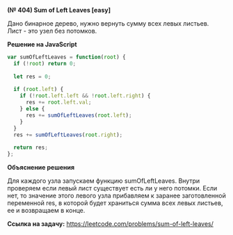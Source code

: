 **(№ 404) Sum of Left Leaves [easy]**

Дано бинарное дерево, нужно вернуть сумму всех левых листьев.  
Лист - это узел без потомков.

**Решение на JavaScript**

```javascript
var sumOfLeftLeaves = function(root) {
  if (!root) return 0;
  
  let res = 0;
  
  if (root.left) {
    if (!root.left.left && !root.left.right) {
      res += root.left.val;
    } else {
      res += sumOfLeftLeaves(root.left);
    }
  }
  res += sumOfLeftLeaves(root.right);
  
  return res;
};
```

**Объяснение решения**

Для каждого узла запускаем функцию sumOfLeftLeaves. Внутри проверяем если левый лист существует есть ли у него потомки. Если нет, то значение этого левого узла прибавляем к заранее заготовленной переменной res, в которой будет храниться сумма всех левых листьев, ее и возвращаем в конце.

**Ссылка на задачу:** https://leetcode.com/problems/sum-of-left-leaves/